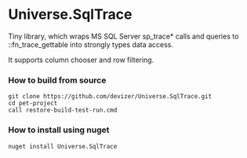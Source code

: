 # Universe.SqlTrace
Tiny library, which wraps MS SQL Server sp_trace* calls and queries to ::fn_trace_gettable into strongly types data access.

It supports column chooser and row filtering. 

### How to build from source
```
git clone https://github.com/devizer/Universe.SqlTrace.git
cd pet-project
call restore-build-test-run.cmd
```

### How to install using nuget
```
nuget install Universe.SqlTrace
```